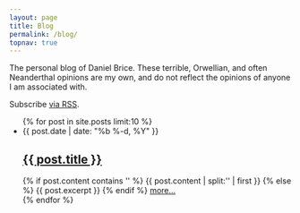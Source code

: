 ```yaml
---
layout: page
title: Blog
permalink: /blog/
topnav: true
---
```


The personal blog of Daniel Brice. These terrible, Orwellian, and
often  Neanderthal opinions are my own, and do not reflect the opinions
of anyone I am associated with.

<p class="rss-subscribe">Subscribe <a href="{{ "/feed.xml" | prepend: site.baseurl }}">via RSS</a>.</p>

<ul class="post-list">
  {% for post in site.posts  limit:10 %}
    <li>
      <span class="post-meta">{{ post.date | date: "%b %-d, %Y" }}</span>
      <h2>
        <a class="post-link"
          href="{{ post.url | prepend: site.baseurl }}">
          {{ post.title }}
        </a>
      </h2>
      {% if post.content contains '<!--break-->' %}
        {{ post.content | split:'<!--break-->' | first }}
      {% else %}
        {{ post.excerpt }}
      {% endif %}
      <a href="{{ post.url }}">more...</a>
    </li>
  {% endfor %}
</ul>

